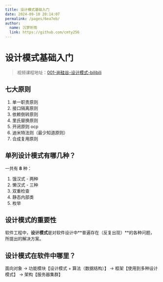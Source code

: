 ```yaml
---
title: 设计模式基础入门
date: 2024-09-10 20:14:07
permalink: /pages/6ea7eb/
author: 
  name: 沉梦听雨
  link: https://github.com/cmty256
---
```

# 设计模式基础入门

> 视频课程地址：[001-尚硅谷-设计模式-bilibili](https://www.bilibili.com/video/BV1G4411c7N4?p=1&vd_source=d130139a92227a66fb558961b98507cb)

## 七大原则

1. 单一职责原则
2. 接口隔离原则
3. 依赖倒转原则
4. 里氏替换原则
5. 开闭原则 ocp
6. 迪米特法则（最少知道原则）
7. 合成复用原则



## 单列设计模式有哪几种？

一共有 **8** 种：

1. 饿汉式 - 两种
2. 懒汉式 - 三种
3. 双重检查
4. 静态内部类
5. 枚举



## 设计模式的重要性

软件工程中，**设计模式**是对软件设计中**普遍存在（反复出现）**的各种问题，所提出的解决方案。



## 设计模式在软件中哪里？

面向对象 -> 功能模块【设计模式 + 算法（数据结构）】 -> 框架【使用到多种设计模式】 -> 架构【服务器集群】